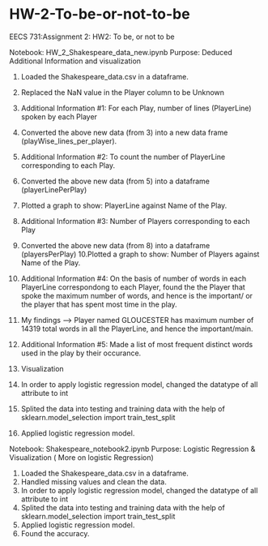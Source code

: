 # HW-2-To-be-or-not-to-be
EECS 731:Assignment 2: HW2: To be, or not to be

Notebook: HW_2_Shakespeare_data_new.ipynb
Purpose: Deduced Additional Information and visualization

1. Loaded the Shakespeare_data.csv in a dataframe.
2. Replaced the NaN value in the Player column to be Unknown
3. Additional Information #1:
   For each Play, number of lines (PlayerLine) spoken by each Player
4. Converted the above new data (from 3) into a new data frame (playWise_lines_per_player).

5. Additional Information #2:
   To count the number of PlayerLine corresponding to each Play.
6. Converted the above new data (from 5) into a dataframe (playerLinePerPlay)
7. Plotted a graph to show: PlayerLine against Name of the Play.

8. Additional Information #3:
   Number of Players corresponding to each Play
9. Converted the above new data (from 8) into a dataframe (playersPerPlay)
10.Plotted a graph to show: Number of Players against Name of the Play.

11. Additional Information #4:
    On the basis of number of words in each PlayerLine correspondong to each Player, found the the Player that spoke the maximum number of words, and hence is the important/ or the player that has spent most time in the play. 
12. My findings --> Player named GLOUCESTER has maximum number of 14319 total words in all the PlayerLine, and hence the important/main.

13. Additional Information #5: Made a list of most frequent distinct words used in the play by their occurance. 

14. Visualization
15. In order to apply logistic regression model, changed the datatype of all attribute to int
16. Splited the data into testing and training data with the help of sklearn.model_selection import train_test_split
17. Applied logistic regression model.

Notebook: Shakespeare_notebook2.ipynb
Purpose: Logistic Regression & Visualization ( More on logistic Regression)

1. Loaded the Shakespeare_data.csv in a dataframe.
2. Handled missing values and clean the data.
3. In order to apply logistic regression model, changed the datatype of all attribute to int
4. Splited the data into testing and training data with the help of sklearn.model_selection import train_test_split
5. Applied logistic regression model.
6. Found the accuracy.
